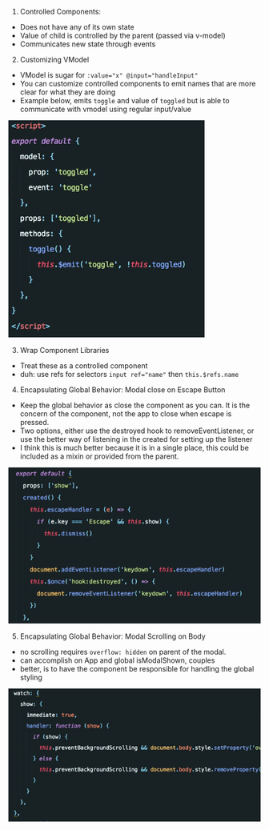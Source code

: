 1. Controlled Components:
 - Does not have any of its own state
 - Value of child is controlled by the parent (passed via v-model)
 - Communicates new state through events

2. Customizing VModel
 - VModel is sugar for `:value="x" @input="handleInput"`
 - You can customize controlled components to emit names that are more clear for what they are doing
 - Example below, emits `toggle` and value of `toggled` but is able to communicate with vmodel using regular input/value

![Customizing VModel](./images/02_customizing_vmodel.png)

3. Wrap Component Libraries
 - Treat these as a controlled component
 - duh: use refs for selectors `input ref="name"` then `this.$refs.name`

4. Encapsulating Global Behavior: Modal close on Escape Button
 - Keep the global behavior as close the component as you can.  It is the concern of the component, not the app to close when escape is pressed.
 - Two options, either use the destroyed hook to removeEventListener, or use the better way of listening  in the created for setting up the listener
 - I think this is much better because it is in a single place, this could be included as a mixin or provided from the parent.

![With Called Destroyed Hooks](./images/04_global_event_cleanup_using_once_hook_destroyed.png)

5. Encapsulating Global Behavior: Modal Scrolling on Body
 - no scrolling requires `overflow: hidden` on parent of the modal.
 - can accomplish on App and global isModalShown, couples
 - better, is to have the component be responsible for handling the global styling

![With Watcher](./images/05_global_style_cleanup_in_watcher.png)

